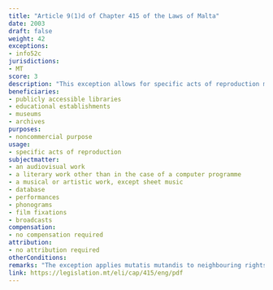 ```yaml
---
title: "Article 9(1)d of Chapter 415 of the Laws of Malta"
date: 2003
draft: false
weight: 42
exceptions:
- info52c
jurisdictions:
- MT
score: 3
description: "This exception allows for specific acts of reproduction made by publicly accessible libraries, educational establishments or museums, or by archives, which are not for direct or indirect economic or commercial advantage" 
beneficiaries:
- publicly accessible libraries
- educational establishments 
- museums
- archives
purposes: 
- noncommercial purpose
usage:
- specific acts of reproduction 
subjectmatter:
- an audiovisual work
- a literary work other than in the case of a computer programme
- a musical or artistic work, except sheet music
- database
- performances
- phonograms
- film fixations
- broadcasts
compensation:
- no compensation required
attribution: 
- no attribution required
otherConditions: 
remarks: "The exception applies mutatis mutandis to neighbouring rights under art. 21 of Cap.415."
link: https://legislation.mt/eli/cap/415/eng/pdf
---
```

